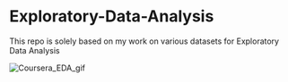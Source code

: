 # Exploratory-Data-Analysis
This repo is solely based on my work on various datasets for Exploratory Data Analysis


![Coursera_EDA_gif](https://user-images.githubusercontent.com/54149531/88973168-5178ea80-d2d4-11ea-8df7-f5b49706c6fc.gif)

